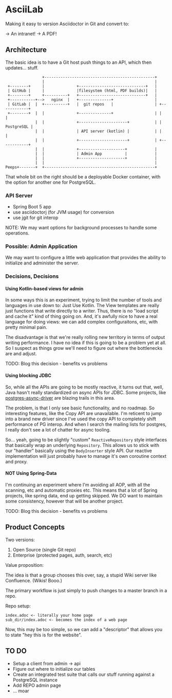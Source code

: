 # AsciiLab

Making it easy to version Asciidoctor in Git and convert to:

-> An intranet!
-> A PDF!


## Architecture

The basic idea is to have a Git host push things to an API, which then updates... stuff.

                    +------------------------------------------------+
                    |                                                |
     +--------+     |              +-----------------------------+   |
     | GitHub |     |              |filesystem (html, PDF builds)|   |
     +--------+     +----------+   +-----------------------------+   |
     +-----------+-->   nginx  |   +--------------+                  |
     | GitLab |  |  +----------+   |  git repos   |                  | +------------+
     +--------+  |  |              +--------------+                  | |            |
                 |  |              +---------------------+           | | PostgreSQL |
                 |  |              | API server (kotlin) |           | |            |
                 |  |              +---------------------+           | +------------+
                 |  |              +--------------------+            |
                 |  |              | Admin App          |            |  
                 |  |              +--------------------+            |
                 |  |                                                |
    Peeps+-------+  +------------------------------------------------+

That whole bit on the right should be a deployable Docker container, with the option for another one for PostgreSQL.

### API Server

- Spring Boot 5 app
- use asciidoctorj (for JVM usage) for conversion
- use jgit for git interop

NOTE: We may want options for background processes to handle some operations.

### Possible: Admin Application

We may want to configure a little web application that provides the ability to initialize and administer the server. 


### Decisions, Decisions

#### Using Kotlin-based views for admin

In some ways this is an experiment, trying to limit the number of tools and languages in use down to: Just Use Kotlin.
The View templates are really just functions that write directly to a writer.
Thus, there is no "load script and cache it" kind of thing going on.
And, it's awfully nice to have a real language for doing views: we can add complex configuraitons, etc, with pretty minimal pain.

The disadvantage is that we're really rolling new territory in terms of output writing performance.
I have no idea if this is going to be a problem yet at all.
So I suspect as things grow we'll need to figure out where the bottlenecks are and adjust.

TODO: Blog this decision - benefits vs problems


#### Using blocking JDBC

So, while all the APIs are going to be mostly reactive, it turns out that, well, Java hasn't really standardized on async APIs for JDBC.
Some projects, like [postgres-async-driver](https://github.com/alaisi/postgres-async-driver) are blazing trails in this area.

The problem, is that I only see basic functionality, and no roadmap.
So interesting features, like the Copy API are unavailable.
I'm reticent to jump into a brand new driver since I've used the copy API to completely shift performance of PG interop.
And when I search the mailing lists for postgres, I really don't see a lot of chatter for async tooling.

So... yeah, going to be slightly "custom" `ReactiveRepository` style interfaces that basically wrap an underlying `Repository`.
This allows us to stick with our "handler" basically using the `BodyInserter` style API.
Our reactive implementation will just probably have to manage it's own coroutine context and proxy.

#### NOT Using Spring-Data

I'm continuing an experiment where I'm avoiding all AOP, with all the scanning, etc and automatic proxies etc.
This means that a lot of Spring projects, like spring data, end up getting skipped.
We DO want to maintain some consistency, however that will be another project.

TODO: Blog this decision - benefits vs problems


## Product Concepts

Two versions:

1. Open Source (single Git repo)
2. Enterprise (protected pages, auth, search, etc)

Value proposition:

The idea is that a group chooses this over, say, a stupid Wiki server like Confluence. (Wikis! Booo.)

The primary workflow is just simply to push changes to a master branch in a repo.

Repo setup:

    index.adoc <- literally your home page
    sub_dir/index.adoc <- becomes the index of a web page

Now, this may be too simple, so we can add a "descriptor" that allows you to state "hey this is for the website".


## TO DO

- Setup a client from admin -> api 
- Figure out where to initialize our tables
- Create an integrated test suite that calls our stuff running against a PostgreSQL instance
- Add REPO admin page
- ... moar


